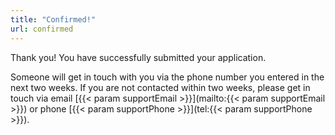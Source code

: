 ```yaml
---
title: "Confirmed!"
url: confirmed
---
```

Thank you! You have successfully submitted your application.

Someone will get in touch with you via the phone number you entered in the next two weeks.
If you are not contacted within two weeks, please get in touch
via email [{{< param supportEmail >}}](mailto:{{< param supportEmail >}}) or phone [{{< param supportPhone >}}](tel:{{< param supportPhone >}}).
